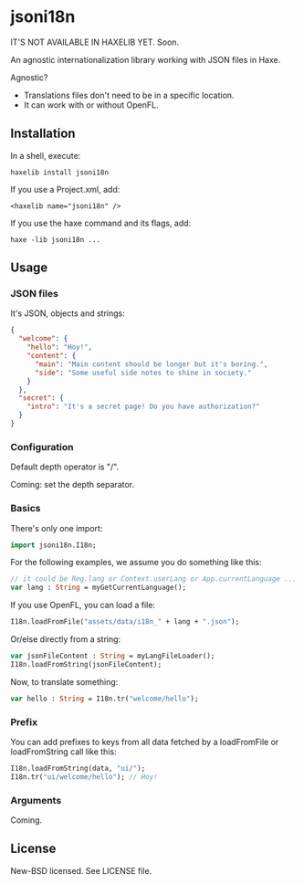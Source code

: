 # jsoni18n

IT'S NOT AVAILABLE IN HAXELIB YET. Soon.

An agnostic internationalization library working with JSON files in Haxe.

Agnostic?

* Translations files don't need to be in a specific location.
* It can work with or without OpenFL.

## Installation

In a shell, execute:

```
haxelib install jsoni18n
```

If you use a Project.xml, add:

```
<haxelib name="jsoni18n" />
```

If you use the haxe command and its flags, add:

```
haxe -lib jsoni18n ...
```

## Usage

### JSON files

It's JSON, objects and strings:

```json
{
  "welcome": {
    "hello": "Hoy!",
    "content": {
      "main": "Main content should be longer but it's boring.",
      "side": "Some useful side notes to shine in society."
    }
  },
  "secret": {
    "intro": "It's a secret page! Do you have authorization?"
  }
}
```

### Configuration

Default depth operator is "/".

Coming: set the depth separator.

### Basics

There's only one import:

```haxe
import jsoni18n.I18n;
```

For the following examples, we assume you do something like this:

```haxe
// it could be Reg.lang or Context.userLang or App.currentLanguage ...
var lang : String = myGetCurrentLanguage();
```

If you use OpenFL, you can load a file:

```haxe
I18n.loadFromFile("assets/data/i18n_" + lang + ".json");
```

Or/else directly from a string:

```haxe
var jsonFileContent : String = myLangFileLoader();
I18n.loadFromString(jsonFileContent);
```

Now, to translate something:

```haxe
var hello : String = I18n.tr("welcome/hello");
```

### Prefix

You can add prefixes to keys from all data fetched by a loadFromFile or loadFromString call like this:

```haxe
I18n.loadFromString(data, "ui/");
I18n.tr("ui/welcome/hello"); // Hoy!
```

### Arguments

Coming.

## License

New-BSD licensed. See LICENSE file.
